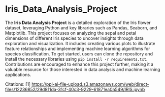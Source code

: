 # Iris_Data_Analysis_Project
The **Iris Data Analysis Project** is a detailed exploration of the Iris flower dataset, leveraging Python and key libraries such as Pandas, Seaborn, and Matplotlib. This project focuses on analyzing the sepal and petal dimensions of different Iris species to uncover insights through data exploration and visualization. It includes creating various plots to illustrate feature relationships and implementing machine learning algorithms for species classification. To get started, users can clone the repository and install the necessary libraries using `pip install -r requirements.txt`. Contributions are encouraged to enhance this project further, making it a valuable resource for those interested in data analysis and machine learning applications.

Citations:
[1] https://ppl-ai-file-upload.s3.amazonaws.com/web/direct-files/12236852/29d811da-31cf-40c3-9229-61871ea0a549/IRIS.ipynb

